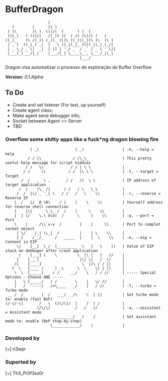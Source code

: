 
# BufferDragon
                       (                              
       (        (      )\ )                           
     ( )\       )\ )  (()/(  (      ) (  (            
     )((_)   ( (()/(   /(_)) )(  ( /( )\))( (   (     
    ((_)_    )\ /(_)) (_))_ (()\ )(_)|(_))\ )\  )\ )  
     | _ )  ((_|_) _|  |   \ ((_|(_)_ (()(_|(_)_(_/(  
     | _ \_/ _ \|  _|  | |) | '_/ _` / _` / _ \ ' \)) 
     |___(_)___/|_|    |___/|_| \__,_\__, \___/_||_|  
                                     |___/

Dragon visa automatizar o processo de exploração de Buffer Overflow <br>

**Version:** *0.1.Alpha*

## To Do
* Create and set listener (For test, up yourself)
* Create agent class;
* Make agent send debugger info;
* Socket between Agent <> Server
* TBD

### Overflow some shitty apps like a fuck*ng dragon blowing fire
```         __                  __                  |
           ( _)                ( _)                 | -h, --help = help
          / / \\              / /\_\_               | This pretty useful help message for script kiddies
         / /   \\            / / | \ \              |
        / /     \\          / /  |\ \ \             | -t, --target = Target
       /  /   ,  \ ,       / /   /|  \ \            | IP address of target application
      /  /    |\_ /|      / /   / \   \_\           |
     /  /  |\/ _ '_| \   / /   /   \    \\          | -r, --reverse = Reverse IP
    |  /   |/  0 \0\    / |    |    \    \\         | Yourself address for reverse shell connection
    |    |\|      \_\_ /  /    |     \    \\        |
    |  | |/    \.\ o\o)  /      \     |    \\       | -p, --port = Port
    \    |     /\\`v-v  /        |    |     \\      | Port to complet socket object
     | \/    /_| \\_|  /         |    | \    \\     |
     | |    /__/_     /   _____  |    |  \    \\    | -e, --eip = Content in EIP
     \|    [__]  \_/  |_________  \   |   \    ()   | Value of EIP stack on debbuger after crash application
      /    [___] (    \         \  |\ |   |   //    |
     |    [___]                  |\| \|   /  |/     | 
    /|    [____]                  \  |/\ / / ||     | 
   (  \   [____ /     ) _\      \  \    \| | ||     |
    \  \  [_____|    / /     __/    \   / / //      | ----- Special Options - Choose ONE -----
    |   \ [_____/   / /        \    |   \/ //       | 
    |   /  '----|   /=\____   _/    |   / //        | -T, --turbo = Turbo mode
 __ /  /        |  /   ___/  _/\    \  | ||         | Set turbo mode to: enable (fast BoF)
(/-(/-\)       /   \  (/\/\)/  |    /  | /          |
              (/\/\)           /   /   //           | -a, --assistant = Assistant mode
                     _________/   /    /            | Set assistant mode to: enable (BoF step-by-step)
                    \____________/    (             |
```
### Developed by
[+] n3wpr<br>
### Suported by
[+] Th3_Pr0f3ss0r<br>

